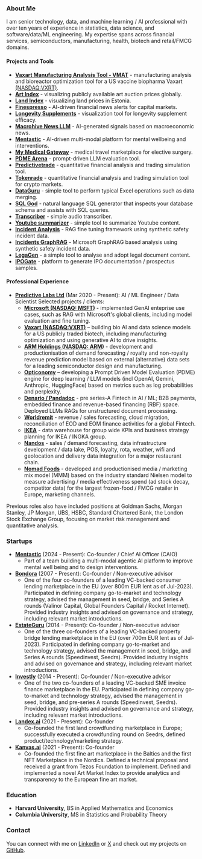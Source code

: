 
### About Me

I am senior technology, data, and machine learning / AI professional with over ten years of experience in statistics, data science, and software/data/ML engineering. My expertise spans across financial services, semiconductors, manufacturing, health, biotech and retail/FMCG domains.

#### Projects and Tools
- **[Vaxart Manufacturing Analysis Tool - VMAT](https://vmat.predictivelabs.ai)** - manufacturing analysis and bioreactor optimization tool for a US vaccine biopharma Vaxart [(NASDAQ:VXRT)](https://www.vaxart.com).
- **[Art Index](https://artindex.streamlit.app)** - visualizing publicly available art auction prices globally.
- **[Land Index](https://landindex.streamlit.app)** - visualizing land prices in Estonia.
- **[Finespresso](https://finespresso.streamlit.app)** - AI-driven financial news alerts for capital markets.
- **[Longevity Supplements](https://longevity-supplements.streamlit.app)** - visualization tool for longevity supplement efficacy.
- **[Macrohive News LLM](https://macrohive.streamlit.app)** - AI-generated signals based on macroeconomic news.
- **[Mentastic](https://demo.mentastic.me)** - AI-driven multi-modal platform for mental wellbeing and interventions.
- **[My Medical Gateway](https://provider.mymedicalgateway.com/home)** - medical travel marketplace for elective surgery.
- **[PDME Arena](https://pdme-arena.streamlit.app)** - prompt-driven LLM evaluation tool.
- **[Predictivetrade](https://predictivetrade.streamlit.app)** - quantitative financial analysis and trading simulation tool.
- **[Tokenrade](https://tokenrade.streamlit.app)** - quantitative financial analysis and trading simulation tool for crypto markets.
- **[DataGuru](https://dataguru.streamlit.app)** - simple tool to perform typical Excel operations such as data merging.
- **[SQL God](https://sql-god.streamlit.app)** - natural language SQL generator that inspects your database schema and assists with SQL queries.
- **[Transcriber](https://transcriber.streamlit.app)** - simple audio transcriber.
- **[Youtube summarizer](https://ytabstract.streamlit.app)** - simple tool to summarize Youtube content.
- **[Incident Analysis](https://incident-analysis.streamlit.app)** - RAG fine tuning framework using synthetic safety incident data.
- **[Incidents GraphRAG](https://incidents-graphrag.streamlit.app)** - Microsoft GraphRAG based analysis using synthetic safety incident data.
- **[LegaGen](https://legagen.streamlit.app)** - a simple tool to analyse and adopt legal document content.
- **[IPOGate](https://ipogate.streamlit.app)** - platform to generate IPO documentation / prospectus samples.

#### Professional Experience

- **[Predictive Labs Ltd](https://www.predictivelabs.co.uk)** (Mar 2020 - Present): AI / ML Engineer / Data Scientist 
  Selected projects / clients: 
  - **[Microsoft (NASDAQ: MSFT)](https://www.microsoft.com)** - implemented GenAI enteprise use cases, such as RAG with Microsoft's global clients, including model evaluation and fine tuning.
  - **[Vaxart (NASDAQ:VXRT)](https://www.vaxart.com)** – building bio AI and data science models for a US publicly traded biotech, including manufacturing optimization and using generative AI to drive insights.
  - **[ARM Holdings (NASDAQ: ARM)](https://www.arm.com)** - development and productionisation of demand forecasting / royalty and non-royalty revenue prediction model based on external (alternative) data sets for a leading semiconductor design and manufacturing.
  - **[Opticonomy](https://www.opticonomy.com)** – developing a Prompt Driven Model Evaluation (PDME) engine for deep learning / LLM models (incl OpenAI, Gemini, Anthropic, HuggingFace) based on metrics such as log probabilities and perplexity.
  - **[Denario / Pandadoc](https://www.pandadoc.com)** - pre series-A Fintech in AI / ML; B2B payments, embedded finance and revenue-based financing (RBF) space. Deployed LLMs RAGs for unstructured document processing.
  - **[Worldremit](https://www.worldremit.com)** - revenue / sales forecasting, cloud migration, reconciliation of EOD and EOM finance activities for a global Fintech.
  - **[IKEA](https://www.ikea.com)** - data warehouse for group wide KPIs and business strategy planning for IKEA / INGKA group.
  - **[Nandos](https://www.nandos.co.uk)** - sales / demand forecasting, data infrastructure development / data lake, POS, loyalty, rota, weather, wifi and geolocation and delivery data integration for a major restaurant chain.
  - **[Nomad Foods](https://www.nomadfoods.com)** - developed and productionised media / marketing mix model (MMM) based on the industry standard Nielsen model to measure advertising / media effectiveness spend (ad stock decay, competitor data) for the largest frozen-food / FMCG retailer in Europe, marketing channels.

Previous roles also have included positions at Goldman Sachs, Morgan Stanley, JP Morgan, UBS, HSBC, Standard Chartered Bank, the London Stock Exchange Group, focusing on market risk management and quantitative analysis.

### Startups
- **[Mentastic](https://www.mentastic.me)** (2024 - Present): Co-founder / Chief AI Officer (CAIO)
  - Part of a team building a multi-modal agentic AI platform to improve mental well being and to design interventions.
- **[Bondora](https://www.bondora.com)** (2007 - Present): Co-founder / Non-executive advisor
  - One of the four co-founders of a leading VC-backed consumer lending marketplace in the EU (over 800m EUR lent as of Jul-2023). Participated in defining company go-to-market and technology strategy, advised the management in seed, bridge, and Series A rounds (Valinor Capital, Global Founders Capital / Rocket Internet). Provided industry insights and advised on governance and strategy, including relevant market introductions.
- **[EstateGuru](https://www.estateguru.co)** (2014 - Present): Co-founder / Non-executive advisor
  - One of the three co-founders of a leading VC-backed property bridge lending marketplace in the EU (over 700m EUR lent as of Jul-2023). Participated in defining company go-to-market and technology strategy, advised the management in seed, bridge, and Series A rounds (Speedinvest, Seedrs). Provided industry insights and advised on governance and strategy, including relevant market introductions.
- **[Investly](https://www.investly.co)** (2014 - Present): Co-founder / Non-executive advisor
  - One of the two co-founders of a leading VC-backed SME invoice finance marketplace in the EU. Participated in defining company go-to-market and technology strategy, advised the management in seed, bridge, and pre-series A rounds (Speedinvest, Seedrs). Provided industry insights and advised on governance and strategy, including relevant market introductions.
- **[Landex.ai](https://www.landex.ai)** (2021 - Present): Co-founder
  - Co-founded the first land crowdfunding marketplace in Europe; successfully executed a crowdfunding round on Seedrs, defined product/technology/marketing strategy.
- **[Kanvas.ai](https://www.kanvas.ai)** (2021 - Present): Co-founder
  - Co-founded the first fine art marketplace in the Baltics and the first NFT Marketplace in the Nordics. Defined a technical proposal and received a grant from Tezos Foundation to implement. Defined and implemented a novel Art Market Index to provide analytics and transparency to the European fine art market.


### Education
- **Harvard University**, BS in Applied Mathematics and Economics
- **Columbia University**, MS in Statistics and Probability Theory

### Contact
You can connect with me on [LinkedIn](https://www.linkedin.com/in/juliankaljuvee) or [X](https://x.com/jkaljuvee) and check out my projects on [GitHub](https://github.com/kaljuvee).
